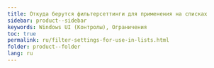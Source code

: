 ```yaml
---
title: Откуда берутся фильтерсеттинги для применения на списках
sidebar: product--sidebar
keywords: Windows UI (Контролы), Ограничения
toc: true
permalink: ru/filter-settings-for-use-in-lists.html
folder: product--folder
lang: ru
---
```


